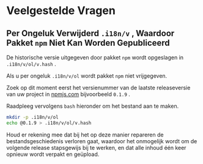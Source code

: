 # Veelgestelde Vragen

## Per Ongeluk Verwijderd `.i18n/v` , Waardoor Pakket `npm` Niet Kan Worden Gepubliceerd

De historische versie uitgegeven door pakket `npm` wordt opgeslagen in `.i18n/v/ol/v.hash` .

Als u per ongeluk `.i18n/v/ol` wordt pakket `npm` niet vrijgegeven.

Zoek op dit moment eerst het versienummer van de laatste releaseversie van uw project in [npmjs.com](//npmjs.com) bijvoorbeeld `0.1.9` .

Raadpleeg vervolgens `bash` hieronder om het bestand aan te maken.

```bash
mkdir -p .i18n/v/ol
echo @0.1.9 > .i18n/v/ol/v.hash
```

Houd er rekening mee dat bij het op deze manier repareren de bestandsgeschiedenis verloren gaat, waardoor het onmogelijk wordt om de volgende release stapsgewijs bij te werken, en dat alle inhoud één keer opnieuw wordt verpakt en geüpload.